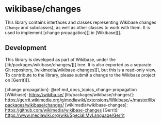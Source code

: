 # wikibase/changes

This library contains interfaces and classes representing Wikibase changes (`Change` and subclasses),
as well as other classes to work with them.
It is used to implement [change propagation][] in [Wikibase][].

## Development

This library is developed as part of Wikibase,
under the [lib/packages/wikibase/changes/][] tree.
It is also exported as a separate Git repository, [wikimedia/wikibase-changes][],
but this is a read-only view.
To contribute to the library,
please submit a change to the Wikibase project on [Gerrit][].

[change propagation]: @ref md_docs_topics_change-propagation
[Wikibase]: https://wikiba.se/
[lib/packages/wikibase/changes/]: https://gerrit.wikimedia.org/g/mediawiki/extensions/Wikibase/+/master/lib/packages/wikibase/changes/
[wikimedia/wikibase-changes]: https://github.com/wikimedia/wikibase-changes
[Gerrit]: https://www.mediawiki.org/wiki/Special:MyLanguage/Gerrit
